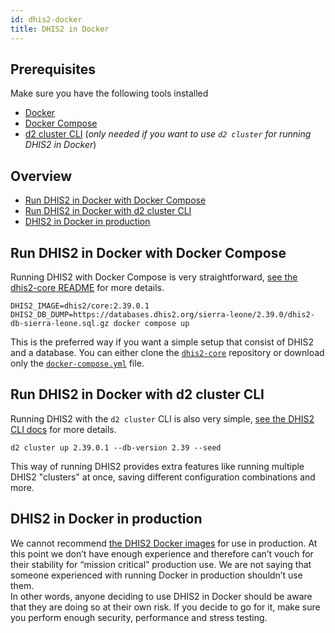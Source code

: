 ```yaml
---
id: dhis2-docker
title: DHIS2 in Docker
---
```


## Prerequisites

Make sure you have the following tools installed
* [Docker](https://docs.docker.com/get-docker/)
* [Docker Compose](https://docs.docker.com/compose/install/)
* [d2 cluster CLI](https://cli.dhis2.nu/#/commands/d2-cluster) (_only needed if you want to use `d2 cluster` for running DHIS2 in Docker_)

## Overview

- [Run DHIS2 in Docker with Docker Compose](#run-dhis2-in-docker-with-docker-compose)
- [Run DHIS2 in Docker with d2 cluster CLI](#run-dhis2-in-docker-with-d2-cluster-cli)
- [DHIS2 in Docker in production](#dhis2-in-docker-in-production)


## Run DHIS2 in Docker with Docker Compose

Running DHIS2 with Docker Compose is very straightforward, [see the dhis2-core README](https://github.com/dhis2/dhis2-core#run-dhis2-in-docker) for more details. 
```shell
DHIS2_IMAGE=dhis2/core:2.39.0.1 DHIS2_DB_DUMP=https://databases.dhis2.org/sierra-leone/2.39.0/dhis2-db-sierra-leone.sql.gz docker compose up
```

This is the preferred way if you want a simple setup that consist of DHIS2 and a database. You can either clone the [`dhis2-core`](https://github.com/dhis2/dhis2-core) repository or download only the [`docker-compose.yml`](https://github.com/dhis2/dhis2-core/blob/master/docker-compose.yml) file.

## Run DHIS2 in Docker with d2 cluster CLI

Running DHIS2 with the `d2 cluster` CLI is also very simple, [see the DHIS2 CLI docs](https://cli.dhis2.nu/#/commands/d2-cluster) for more details.

```shell
d2 cluster up 2.39.0.1 --db-version 2.39 --seed
```

This way of running DHIS2 provides extra features like running multiple DHIS2 "clusters" at once, saving different configuration combinations and more.

## DHIS2 in Docker in production

We cannot recommend [the DHIS2 Docker images](https://github.com/dhis2/dhis2-core#pre-built-images) for use in production. At this point we don’t have enough experience and therefore can’t vouch for their stability for “mission critical” production use. We are not saying that someone experienced with running Docker in production shouldn’t use them.  
In other words, anyone deciding to use DHIS2 in Docker should be aware that they are doing so at their own risk. If you decide to go for it, make sure you perform enough security, performance and stress testing.
